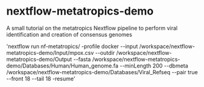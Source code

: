 # nextflow-metatropics-demo
A small tutorial on the metatropics Nextflow pipeline to perform viral identification and creation of consensus genomes

'nextflow run nf-metatropics/ -profile docker --input /workspace/nextflow-metatropics-demo/Input/mpox.csv --outdir /workspace/nextflow-metatropics-demo/Output --fasta /workspace/nextflow-metatropics-demo/Databases/Human/Human_genome.fa --minLength 200 --dbmeta /workspace/nextflow-metatropics-demo/Databases/Viral_Refseq --pair true --front 18 --tail 18 -resume'
 
